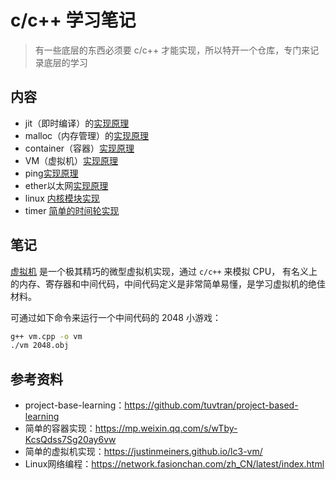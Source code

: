# c/c++ 学习笔记

> 有一些底层的东西必须要 c/c++ 才能实现，所以特开一个仓库，专门来记录底层的学习

## 内容

* jit（即时编译）的[实现原理](./jit.c)
* malloc（内存管理）的[实现原理](./pmalloc.c)
* container（容器）[实现原理](./container.go)
* VM（虚拟机）[实现原理](./vm.cpp)
* ping[实现原理](./ping.py)
* ether以太网[实现原理](./send_ether.py)
* linux [内核模块实现](./linux_module.md)
* timer [简单的时间轮实现](./simple_timer.cpp)

## 笔记

[虚拟机](./vm.cpp) 是一个极其精巧的微型虚拟机实现，通过 `c/c++` 来模拟 CPU，
有名义上的内存、寄存器和中间代码，中间代码定义是非常简单易懂，是学习虚拟机的绝佳材料。

可通过如下命令来运行一个中间代码的 2048 小游戏：

``` sh
g++ vm.cpp -o vm
./vm 2048.obj
```

## 参考资料

* project-base-learning：https://github.com/tuvtran/project-based-learning
* 简单的容器实现：https://mp.weixin.qq.com/s/wTby-KcsQdss7Sg20ay6vw
* 简单的虚拟机实现：https://justinmeiners.github.io/lc3-vm/
* Linux网络编程：https://network.fasionchan.com/zh_CN/latest/index.html
